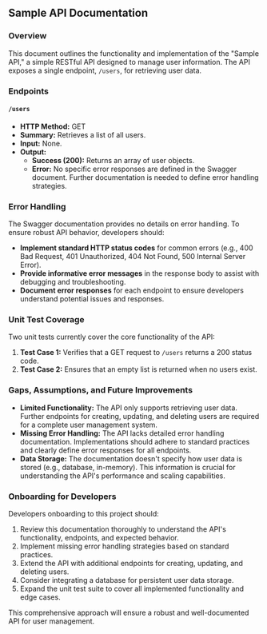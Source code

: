 ## Sample API Documentation

### Overview

This document outlines the functionality and implementation of the "Sample API," a simple RESTful API designed to manage user information. The API exposes a single endpoint, `/users`, for retrieving user data.

### Endpoints

#### `/users`

* **HTTP Method:** GET
* **Summary:** Retrieves a list of all users.
* **Input:**  None.
* **Output:** 
    * **Success (200):**  Returns an array of user objects.
    * **Error:** No specific error responses are defined in the Swagger document. Further documentation is needed to define error handling strategies. 

### Error Handling

The Swagger documentation provides no details on error handling. To ensure robust API behavior, developers should:

* **Implement standard HTTP status codes** for common errors (e.g., 400 Bad Request, 401 Unauthorized, 404 Not Found, 500 Internal Server Error).
* **Provide informative error messages** in the response body to assist with debugging and troubleshooting.
* **Document error responses** for each endpoint to ensure developers understand potential issues and responses.

### Unit Test Coverage

Two unit tests currently cover the core functionality of the API:

1. **Test Case 1:** Verifies that a GET request to `/users` returns a 200 status code.
2. **Test Case 2:** Ensures that an empty list is returned when no users exist.

### Gaps, Assumptions, and Future Improvements

* **Limited Functionality:** The API only supports retrieving user data.  Further endpoints for creating, updating, and deleting users are required for a complete user management system.
* **Missing Error Handling:**  The API lacks detailed error handling documentation. Implementations should adhere to standard practices and clearly define error responses for all endpoints.
* **Data Storage:** The documentation doesn't specify how user data is stored (e.g., database, in-memory). This information is crucial for understanding the API's performance and scaling capabilities.

### Onboarding for Developers

Developers onboarding to this project should:

1. Review this documentation thoroughly to understand the API's functionality, endpoints, and expected behavior.
2. Implement missing error handling strategies based on standard practices.
3. Extend the API with additional endpoints for creating, updating, and deleting users.
4. Consider integrating a database for persistent user data storage.
5. Expand the unit test suite to cover all implemented functionality and edge cases.

This comprehensive approach will ensure a robust and well-documented API for user management. 
